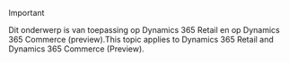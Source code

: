 > [!IMPORTANT]
> <span data-ttu-id="1b52f-101">Dit onderwerp is van toepassing op Dynamics 365 Retail en op Dynamics 365 Commerce (preview).</span><span class="sxs-lookup"><span data-stu-id="1b52f-101">This topic applies to Dynamics 365 Retail and Dynamics 365 Commerce (Preview).</span></span>
